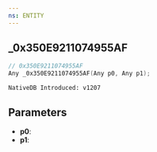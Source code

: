 ```yaml
---
ns: ENTITY
---
```

## _0x350E9211074955AF

```c
// 0x350E9211074955AF
Any _0x350E9211074955AF(Any p0, Any p1);
```

```
NativeDB Introduced: v1207
```

## Parameters
* **p0**:
* **p1**:
